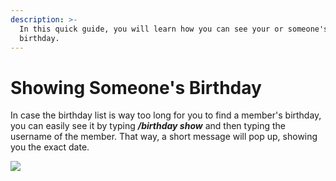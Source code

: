 ```yaml
---
description: >-
  In this quick guide, you will learn how you can see your or someone's
  birthday.
---
```


# Showing Someone's Birthday

In case the birthday list is way too long for you to find a member's birthday, you can easily see it by typing _**/birthday show**_ and then typing the username of the member. That way, a short message will pop up, showing you the exact date.

![](broken-reference)
